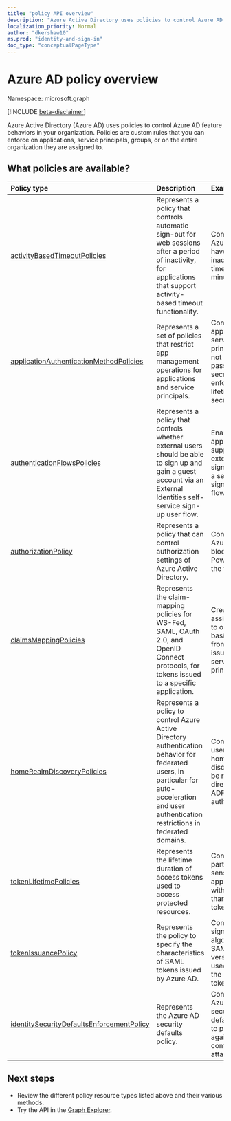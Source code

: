 ```yaml
---
title: "policy API overview"
description: "Azure Active Directory uses policies to control Azure AD feature behaviors in your organization."
localization_priority: Normal
author: "dkershaw10"
ms.prod: "identity-and-sign-in"
doc_type: "conceptualPageType"
---
```


# Azure AD policy overview

Namespace: microsoft.graph

[!INCLUDE [beta-disclaimer](../../includes/beta-disclaimer.md)]

Azure Active Directory (Azure AD) uses policies to control Azure AD feature behaviors in your organization. Policies are custom rules that you can enforce on applications, service principals, groups, or on the entire organization they are assigned to.

## What policies are available?

| Policy type                                                                               | Description                                                                                                                                                                                       | Examples                                                                                                 |
| :---------------------------------------------------------------------------------------- | :------------------------------------------------------------------------------------------------------------------------------------------------------------------------------------------------ | :------------------------------------------------------------------------------------------------------- |
| [activityBasedTimeoutPolicies](activityBasedTimeoutPolicy.md)                             | Represents a policy that controls automatic sign-out for web sessions after a period of inactivity, for applications that support activity-based timeout functionality.                           | Configure the Azure portal to have an inactivity timeout of 15 minutes.                                  |
| [applicationAuthenticationMethodPolicies](applicationAuthenticationMethodPolicy.md)                           | Represents a set of policies that restrict app management operations for applications and service principals.                                                                                     | Configure applications or service principals to not use password secrets or enforce lifetime on secrets. |
| [authenticationFlowsPolicies](authenticationflowspolicy.md)                               | Represents a policy that controls whether external users should be able to sign up and gain a guest account via an External Identities self-service sign-up user flow.                            | Enable your applications to support external users signing up via a self-service sign-up user flow.      |
| [authorizationPolicy](authorizationpolicy.md)                                             | Represents a policy that can control authorization settings of Azure Active Directory.                                                                                                            | Configure Azure AD to block MSOL PowerShell in the tenant.                                               |
| [claimsMappingPolicies](claimsMappingPolicy.md)                                           | Represents the claim-mapping policies for WS-Fed, SAML, OAuth 2.0, and OpenID Connect protocols, for tokens issued to a specific application.                                                     | Create and assign a policy to omit the basic claims from tokens issued to a service principal.           |
| [homeRealmDiscoveryPolicies](homeRealmDiscoveryPolicy.md)                                 | Represents a policy to control Azure Active Directory authentication behavior for federated users, in particular for auto-acceleration and user authentication restrictions in federated domains. | Configure all users to skip home realm discovery and be routed directly to ADFS for authentication.      |
| [tokenLifetimePolicies](tokenlifetimepolicy.md)                                           | Represents the lifetime duration of access tokens used to access protected resources.                                                                                                             | Configure a particularly sensitive application with a shorter than default token lifetime.               |
| [tokenIssuancePolicy](tokenIssuancePolicy.md)                                             | Represents the policy to specify the characteristics of SAML tokens issued by Azure AD.                                                                                                           | Configure the signing algorithm or SAML token version to be used to issue the SAML token.                |
| [identitySecurityDefaultsEnforcementPolicy](identitysecuritydefaultsenforcementpolicy.md) | Represents the Azure AD security defaults policy.                                                                                                                                                 | Configure the Azure AD security defaults policy to protect against common attacks.                       |

## Next steps

- Review the different policy resource types listed above and their various methods.
- Try the API in the [Graph Explorer](https://developer.microsoft.com/graph/graph-explorer).
